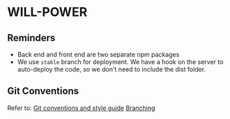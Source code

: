 # WILL-POWER

## Reminders

- Back end and front end are two separate npm packages
- We use `stable` branch for deployment. We have a hook on the server to auto-deploy the code, so we don't need to include the dist folder.

## Git Conventions

Refer to:
[Git conventions and style guide](https://gist.github.com/mjhpour/a140e75882b87d8f3d70f2b0508f21cd)
[Branching](https://gist.github.com/digitaljhelms/4287848)
